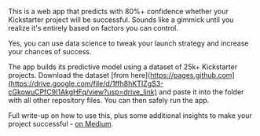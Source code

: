 This is a web app that predicts with 80%+ confidence whether your Kickstarter project will be successful. Sounds like a gimmick until you realize it's entirely based on factors you can control. 

Yes, you can use data science to tweak your launch strategy and increase your chances of success.

The app builds its predictive model using a dataset of 25k+ Kickstarter projects. Download the dataset [from here](https://pages.github.com](https://drive.google.com/file/d/1ffh8hKTIZgS3-cGkowuCPfC9I1AkgHFq/view?usp=drive_link) and paste it into the folder with all other repository files. You can then safely run the app.

Full write-up on how to use this, plus some additional insights to make your project successful - [on Medium](https://medium.com/@ivaylo.e.ivanov/the-kickstarter-codecracker-ml-project-d9bee877e76b).
